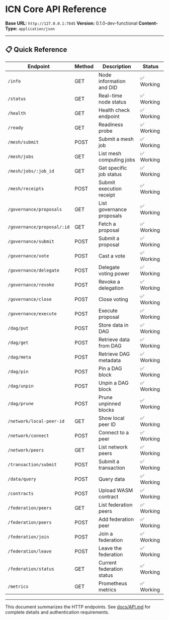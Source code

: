 # ICN Core API Reference

**Base URL:** `http://127.0.0.1:7845`
**Version:** 0.1.0-dev-functional
**Content-Type:** `application/json`

---

## 📋 **Quick Reference**

| Endpoint | Method | Description | Status |
|----------|-------|-------------|--------|
| `/info` | GET | Node information and DID | ✅ Working |
| `/status` | GET | Real-time node status | ✅ Working |
| `/health` | GET | Health check endpoint | ✅ Working |
| `/ready` | GET | Readiness probe | ✅ Working |
| `/mesh/submit` | POST | Submit a mesh job | ✅ Working |
| `/mesh/jobs` | GET | List mesh computing jobs | ✅ Working |
| `/mesh/jobs/:job_id` | GET | Get specific job status | ✅ Working |
| `/mesh/receipts` | POST | Submit execution receipt | ✅ Working |
| `/governance/proposals` | GET | List governance proposals | ✅ Working |
| `/governance/proposal/:id` | GET | Fetch a proposal | ✅ Working |
| `/governance/submit` | POST | Submit a proposal | ✅ Working |
| `/governance/vote` | POST | Cast a vote | ✅ Working |
| `/governance/delegate` | POST | Delegate voting power | ✅ Working |
| `/governance/revoke` | POST | Revoke a delegation | ✅ Working |
| `/governance/close` | POST | Close voting | ✅ Working |
| `/governance/execute` | POST | Execute proposal | ✅ Working |
| `/dag/put` | POST | Store data in DAG | ✅ Working |
| `/dag/get` | POST | Retrieve data from DAG | ✅ Working |
| `/dag/meta` | POST | Retrieve DAG metadata | ✅ Working |
| `/dag/pin` | POST | Pin a DAG block | ✅ Working |
| `/dag/unpin` | POST | Unpin a DAG block | ✅ Working |
| `/dag/prune` | POST | Prune unpinned blocks | ✅ Working |
| `/network/local-peer-id` | GET | Show local peer ID | ✅ Working |
| `/network/connect` | POST | Connect to a peer | ✅ Working |
| `/network/peers` | GET | List network peers | ✅ Working |
| `/transaction/submit` | POST | Submit a transaction | ✅ Working |
| `/data/query` | POST | Query data | ✅ Working |
| `/contracts` | POST | Upload WASM contract | ✅ Working |
| `/federation/peers` | GET | List federation peers | ✅ Working |
| `/federation/peers` | POST | Add federation peer | ✅ Working |
| `/federation/join` | POST | Join a federation | ✅ Working |
| `/federation/leave` | POST | Leave the federation | ✅ Working |
| `/federation/status` | GET | Current federation status | ✅ Working |
| `/metrics` | GET | Prometheus metrics | ✅ Working |

---
This document summarizes the HTTP endpoints. See [docs/API.md](docs/API.md) for complete details and authentication requirements.

